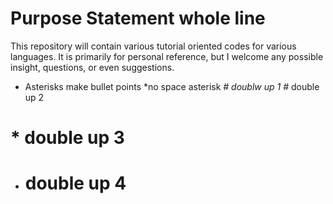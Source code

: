 # Purpose Statement whole line
This repository will contain various tutorial oriented codes for various languages. It is primarily for personal reference, but I welcome any possible insight, questions, or even suggestions.
* Asterisks make bullet points
*no space asterisk
*# doublw up 1
#* double up 2
# * double up 3
* # double up 4
